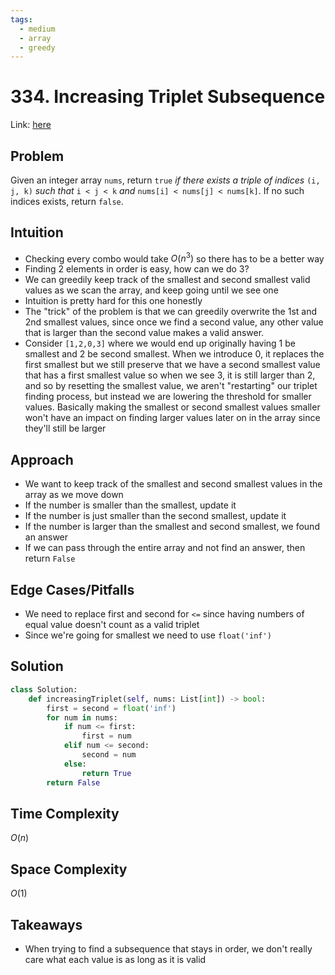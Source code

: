```yaml
---
tags:
  - medium
  - array
  - greedy
---
```

# 334. Increasing Triplet Subsequence
Link: [here](https://leetcode.com/problems/increasing-triplet-subsequence/description/)
## Problem
Given an integer array `nums`, return `true` _if there exists a triple of indices_ `(i, j, k)` _such that_ `i < j < k` _and_ `nums[i] < nums[j] < nums[k]`. If no such indices exists, return `false`.
## Intuition
- Checking every combo would take $O(n^3)$ so there has to be a better way
- Finding 2 elements in order is easy, how can we do 3?
- We can greedily keep track of the smallest and second smallest valid values as we scan the array, and keep going until we see one
- Intuition is pretty hard for this one honestly
- The "trick" of the problem is that we can greedily overwrite the 1st and 2nd smallest values, since once we find a second value, any other value that is larger than the second value makes a valid answer.
- Consider `[1,2,0,3]` where we would end up originally having 1 be smallest and 2 be second smallest. When we introduce 0, it replaces the first smallest but we still preserve that we have a second smallest value that has a first smallest value so when we see 3, it is still larger than 2, and so by resetting the smallest value, we aren't "restarting" our triplet finding process, but instead we are lowering the threshold for smaller values. Basically making the smallest or second smallest values smaller won't have an impact on finding larger values later on in the array since they'll still be larger
## Approach
- We want to keep track of the smallest and second smallest values in the array as we move down
- If the number is smaller than the smallest, update it
- If the number is just smaller than the second smallest, update it
- If the number is larger than the smallest and second smallest, we found an answer
- If we can pass through the entire array and not find an answer, then return `False`
## Edge Cases/Pitfalls
- We need to replace first and second for `<=` since having numbers of equal value doesn't count as a valid triplet
- Since we're going for smallest we need to use `float('inf')`
## Solution
```python 
class Solution:
    def increasingTriplet(self, nums: List[int]) -> bool:
        first = second = float('inf')
        for num in nums:
            if num <= first:
                first = num
            elif num <= second:
                second = num
            else:
                return True
        return False
```
## Time Complexity
$O(n)$
## Space Complexity
$O(1)$
## Takeaways 
- When trying to find a subsequence that stays in order, we don't really care what each value is as long as it is valid
